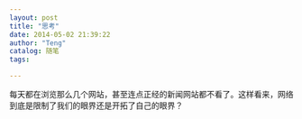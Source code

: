 ```yaml
---
layout: post
title: "思考"
date: 2014-05-02 21:39:22
author: "Teng"
catalog: 随笔
tags: 

---
```

每天都在浏览那么几个网站，甚至连点正经的新闻网站都不看了。这样看来，网络到底是限制了我们的眼界还是开拓了自己的眼界？
